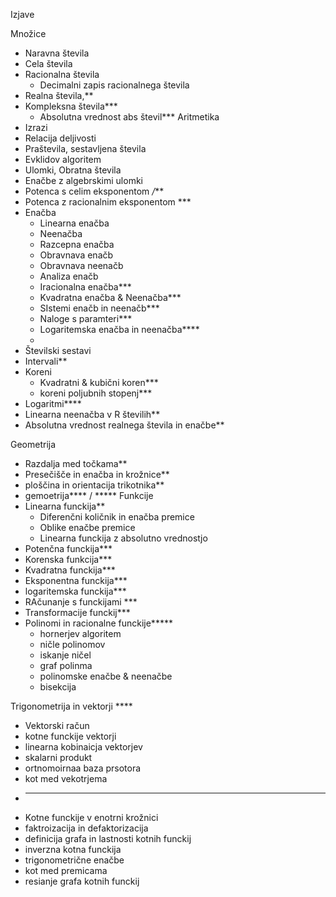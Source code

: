 Izjave

Množice
- Naravna števila
- Cela števila
- Racionalna števila
	- Decimalni zapis racionalnega števila
- Realna števila,**
- Kompleksna števila***
	- Absolutna vrednost abs števil***
Aritmetika
- Izrazi
- Relacija deljivosti
- Praštevila, sestavljena števila
- Evklidov algoritem
- Ulomki, Obratna števila
- Enačbe z algebrskimi ulomki
- Potenca s celim eksponentom */***
- Potenca z racionalnim eksponentom ***
- Enačba
	- Linearna enačba
	- Neenačba
	- Razcepna enačba
	- Obravnava enačb
	- Obravnava neenačb
	- Analiza enačb
	- Iracionalna enačba***
	- Kvadratna enačba & Neenačba***
	- SIstemi enačb in neenačb***
	- Naloge s paramteri***
	- Logaritemska enačba in neenačba****
	- 
- Številski sestavi
- Intervali**
- Koreni
	- Kvadratni & kubični koren***
	- koreni poljubnih stopenj***
- Logaritmi****
- Linearna neenačba v R številih**
- Absolutna vrednost realnega števila in enačbe**

Geometrija
- Razdalja med točkama**
- Presečišče in enačba in krožnice**
- ploščina in orientacija trikotnika**
- gemoetrija**** / *****
Funkcije
- Linearna funckija**
	- Diferenčni količnik in enačba premice
	- Oblike enačbe premice
	- Linearna funckija z absolutno vrednostjo
- Potenčna funckija***
- Korenska funkcija***
- Kvadratna funckija***
- Eksponentna funckija***
- logaritemska funckija***
- RAčunanje s funckijami ***
- Transformacije funckij***
- Polinomi in racionalne funckije*****
	- hornerjev algoritem
	- ničle polinomov
	- iskanje ničel
	- graf polinma
	- polinomske enačbe & neenačbe
	- bisekcija

Trigonometrija in vektorji ****
- Vektorski račun
- kotne funckije vektorji
- linearna kobinaicja vektorjev
- skalarni produkt
- ortnomoirnaa baza prsotora
- kot med vekotrjema
- *****
- Kotne funckije v enotrni krožnici
- faktroizacija in defaktorizacija
- definicija grafa  in lastnosti kotnih funckij
- inverzna kotna funckija
- trigonometrične enačbe
- kot med premicama
- resianje grafa kotnih funckij

